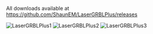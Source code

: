 
All downloads available at https://github.com/ShaunEM/LaserGRBLPlus/releases

![LaserGRBLPlus1](https://user-images.githubusercontent.com/11659284/202901316-e564a9c5-086b-4fc2-ba7b-2a9a06362704.PNG)
![LaserGRBLPlus2](https://user-images.githubusercontent.com/11659284/202901324-9644956b-71d3-4c56-9441-c3448e874d5c.PNG)
![LaserGRBLPlus3](https://user-images.githubusercontent.com/11659284/202901325-5dbc3c16-a8d9-4e4d-8cfc-731c95ae8f18.PNG)
